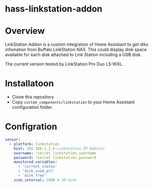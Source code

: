 # hass-linkstation-addon

# Overview

LinkStation Addon is a custom integration of Home Assistant to get diks infomation from Buffalo LinkStation NAS. This could display disk space available for each disk attached to Link Station including a USB disk. 

The current version tested by LinkStation Pro Duo LS-WXL. 


# Installatoon 
- Clone this repository
- Copy `custom_components/linkstation` to your Home Assistant configuration folder. 

# Configration 

``` yaml
sensor:
  - platform: linkstation
    host: 192.168.1.2 # LinkStation IP Address
    username: !secret linkstation_username
    password: !secret linkstation_password
    monitored_variables:
      - 'current_status'
      - 'disk_used_pct'
      - 'disk_free'
    scan_interval: 1800 # 30 mins
```
